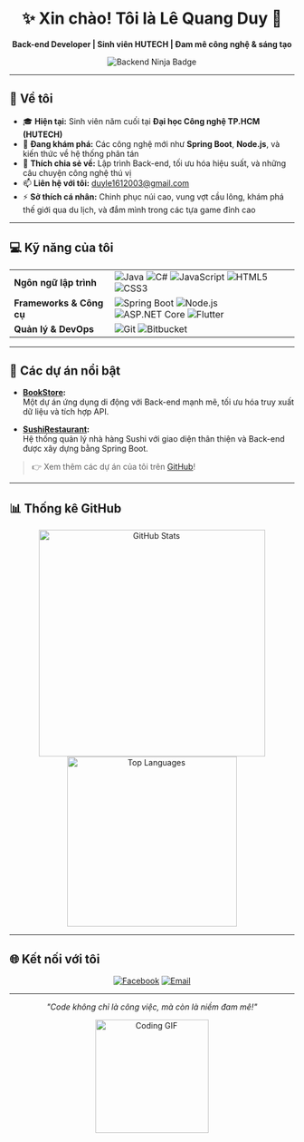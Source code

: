 <div align="center">
  <h1>✨ Xin chào! Tôi là Lê Quang Duy 👋</h1>
  <p><strong>Back-end Developer | Sinh viên HUTECH | Đam mê công nghệ & sáng tạo</strong></p>
  <img src="https://img.shields.io/badge/Code-Backend%20Ninja-blueviolet?style=for-the-badge&logo=codeigniter" alt="Backend Ninja Badge">
</div>

---

## 🚀 Về tôi

- 🎓 **Hiện tại:** Sinh viên năm cuối tại **Đại học Công nghệ TP.HCM (HUTECH)**  
- 🌱 **Đang khám phá:** Các công nghệ mới như **Spring Boot**, **Node.js**, và kiến thức về hệ thống phân tán  
- 💬 **Thích chia sẻ về:** Lập trình Back-end, tối ưu hóa hiệu suất, và những câu chuyện công nghệ thú vị  
- 📫 **Liên hệ với tôi:** [duyle1612003@gmail.com](mailto:duyle1612003@gmail.com)  
- ⚡ **Sở thích cá nhân:** Chinh phục núi cao, vung vợt cầu lông, khám phá thế giới qua du lịch, và đắm mình trong các tựa game đỉnh cao  

---

## 💻 Kỹ năng của tôi

<table>
  <tr>
    <td><strong>Ngôn ngữ lập trình</strong></td>
    <td>
      <img src="https://img.shields.io/badge/Java-ED8B00?style=flat&logo=java&logoColor=white" alt="Java">
      <img src="https://img.shields.io/badge/C%23-239120?style=flat&logo=c-sharp&logoColor=white" alt="C#">
      <img src="https://img.shields.io/badge/JavaScript-F7DF1E?style=flat&logo=javascript&logoColor=black" alt="JavaScript">
      <img src="https://img.shields.io/badge/HTML5-E34F26?style=flat&logo=html5&logoColor=white" alt="HTML5">
      <img src="https://img.shields.io/badge/CSS3-1572B6?style=flat&logo=css3&logoColor=white" alt="CSS3">
    </td>
  </tr>
  <tr>
    <td><strong>Frameworks & Công cụ</strong></td>
    <td>
      <img src="https://img.shields.io/badge/Spring%20Boot-6DB33F?style=flat&logo=spring&logoColor=white" alt="Spring Boot">
      <img src="https://img.shields.io/badge/Node.js-339933?style=flat&logo=nodedotjs&logoColor=white" alt="Node.js">
      <img src="https://img.shields.io/badge/ASP.NET%20Core-512BD4?style=flat&logo=dotnet&logoColor=white" alt="ASP.NET Core">
      <img src="https://img.shields.io/badge/Flutter-02569B?style=flat&logo=flutter&logoColor=white" alt="Flutter">
    </td>
  </tr>
  <tr>
    <td><strong>Quản lý & DevOps</strong></td>
    <td>
      <img src="https://img.shields.io/badge/Git-F05032?style=flat&logo=git&logoColor=white" alt="Git">
      <img src="https://img.shields.io/badge/Bitbucket-0052CC?style=flat&logo=bitbucket&logoColor=white" alt="Bitbucket">
    </td>
  </tr>
</table>

---

## 📂 Các dự án nổi bật

- **[BookStore](https://github.com/DyDragon16/BookStore):**  
  Một dự án ứng dụng di động với Back-end mạnh mẽ, tối ưu hóa truy xuất dữ liệu và tích hợp API.  

- **[SushiRestaurant](https://github.com/DyDragon16/SushiRestaurant):**  
  Hệ thống quản lý nhà hàng Sushi với giao diện thân thiện và Back-end được xây dựng bằng Spring Boot.  

> 👉 Xem thêm các dự án của tôi trên [GitHub](https://github.com/DyDragon16)!

---

## 📊 Thống kê GitHub

<div align="center">
  <img src="https://github-readme-stats.vercel.app/api?username=DyDragon16&show_icons=true&theme=dracula&hide_border=true" alt="GitHub Stats" width="400"/>
  <img src="https://github-readme-stats.vercel.app/api/top-langs/?username=DyDragon16&layout=compact&theme=dracula&hide_border=true" alt="Top Languages" width="300"/>
</div>

---

## 🌐 Kết nối với tôi

<div align="center">
  <a href="https://www.facebook.com/dy.le.160103/"><img src="https://img.shields.io/badge/Facebook-1877F2?style=for-the-badge&logo=facebook&logoColor=white" alt="Facebook"></a>
  <a href="mailto:duyle1612003@gmail.com"><img src="https://img.shields.io/badge/Email-D14836?style=for-the-badge&logo=gmail&logoColor=white" alt="Email"></a>
</div>

---

<div align="center">
  <p><em>"Code không chỉ là công việc, mà còn là niềm đam mê!"</em></p>
  <img src="https://media.giphy.com/media/LmNwrBhejkK9EFP504/giphy.gif" width="200" alt="Coding GIF">
</div>
